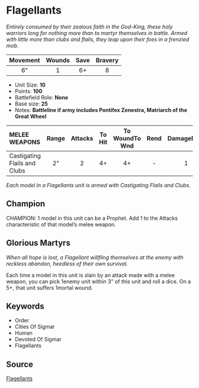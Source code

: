 # Flagellants

_Entirely consumed by their zealous faith in the God-King, these holy warriors long for nothing more than to martyr themselves in battle. Armed with little more than clubs and flails, they leap upon their foes in a frenzied mob._


| Movement | Wounds | Save | Bravery |
|:--------:|:------:|:----:|:-------:|
| 6" | 1 | 6+ | 8 |

* Unit Size: **10**
* Points: **100**
* Battlefield Role: **None**
* Base size: **25**
* Notes: **Battleline if army includes Pontifex Zenestra, Matriarch of the Great Wheel**

| MELEE WEAPONS | Range | Attacks | To Hit | To WoundTo Wnd | Rend | DamageDmg |
|:---|:--:|:--:|:--:|:--:|:--:|:--:|
| Castigating Flails and Clubs | 2" | 2 | 4+ | 4+ | - | 1 |


_Each model in a Flagellants unit is armed with Castigating Flails and Clubs._

## Champion

CHAMPION: 1 model in this unit can be a Prophet. Add 1 to the Attacks characteristic of that model’s melee weapon.

## Glorious Martyrs

_When all hope is lost, a Flagellant willfling themselves at the enemy with reckless abandon, heedless of their own survival._

Each time a model in this unit is slain by an attack made with a melee weapon, you can pick 1enemy unit within 3" of this unit and roll a dice. On a 5+, that unit suffers 1mortal wound.

## Keywords

* Order
* Cities Of Sigmar
* Human
* Devoted Of Sigmar
* Flagellants


## Source

[Flagellants](https://wahapedia.ru/aos3/factions/cities-of-sigmar/Flagellants)
